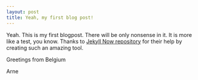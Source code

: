 ```yaml
---
layout: post
title: Yeah, my first blog post!
---
```


Yeah. This is my first blogpost. There will be only nonsense in it. It is more like a test, you know.
Thanks to [Jekyll Now repository](https://github.com/barryclark/jekyll-now) for their help by creating such an amazing tool.

Greetings from Belgium

Arne
